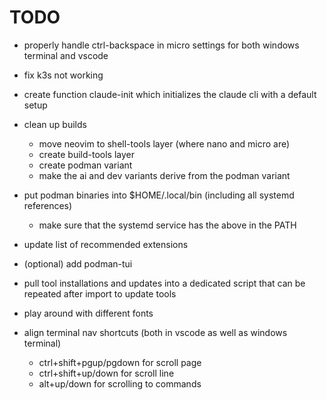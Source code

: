 # TODO

- properly handle ctrl-backspace in micro settings for both windows terminal and vscode
- fix k3s not working
- create function claude-init which initializes the claude cli with a default setup
- clean up builds
  - move neovim to shell-tools layer (where nano and micro are)
  - create build-tools layer
  - create podman variant
  - make the ai and dev variants derive from the podman variant
- put podman binaries into $HOME/.local/bin (including all systemd references)
  - make sure that the systemd service has the above in the PATH
- update list of recommended extensions

- (optional) add podman-tui
- pull tool installations and updates into a dedicated script that can be repeated after import to update tools
- play around with different fonts
- align terminal nav shortcuts (both in vscode as well as windows terminal)
  - ctrl+shift+pgup/pgdown for scroll page
  - ctrl+shift+up/down for scroll line
  - alt+up/down for scrolling to commands
